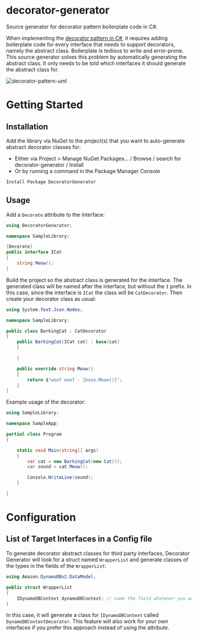 # decorator-generator

Source generator for decorator pattern boilerplate code in C#.

When implementing the [decorator pattern in C#](https://en.wikipedia.org/wiki/Decorator_pattern#C#), it requires adding boilerplate code for every interface that needs to support decorators, namely the abstract class. Boilerplate is tedious to write and error-prone. This source generator solves this problem by automatically generating the abstract class. It only needs to be told which interfaces it should generate the abstract class for.

![decorator-pattern-uml](https://user-images.githubusercontent.com/3643313/220009438-a2ef1990-af1e-4b56-a5c9-b3f1aed2d80f.png)

# Getting Started

## Installation

Add the library via NuGet to the project(s) that you want to auto-generate abstract decorator classes for:

- Either via Project > Manage NuGet Packages... / Browse / search for decorator-generator / Install
- Or by running a command in the Package Manager Console

```c#
Install-Package DecoratorGenerator
```

## Usage

Add a `Decorate` attribute to the interface:

```c#
using DecoratorGenerator;

namespace SampleLibrary;

[Decorate]
public interface ICat
{
    string Meow();
}
```

Build the project so the abstract class is generated for the interface. The generated class will be named after the interface, but without the `I` prefix. In this case, since the interface is `ICat` the class will be `CatDecorator`. Then create your decorator class as usual:

```c#
using System.Text.Json.Nodes;

namespace SampleLibrary;

public class BarkingCat : CatDecorator
{
    public BarkingCat(ICat cat) : base(cat)
    {

    }

    public override string Meow()
    {
        return $"woof woof - {base.Meow()}";
    }
}

```

Example usage of the decorator:

```c#
using SampleLibrary;

namespace SampleApp;

partial class Program
{

    static void Main(string[] args)
    {
        var cat = new BarkingCat(new Cat());
        var sound = cat.Meow();

        Console.WriteLine(sound);
    }

}
```

# Configuration

## List of Target Interfaces in a Config file

To generate decorator abstract classes for third party interfaces, Decorator Generator will look for a struct named `WrapperList` and generate classes of the types in the fields of the `WrapperList`:

```c#
using Amazon.DynamoDBv2.DataModel;

public struct WrapperList
{
    IDynamoDBContext dynamoDBContext; // name the field whatever you want, it isn't used.
}
```

In this case, it will generate a class for `IDynamoDBContext` called `DynamoDBContextDecorator`. This feature will also work for your own interfaces if you prefer this approach instead of using the attribute.
